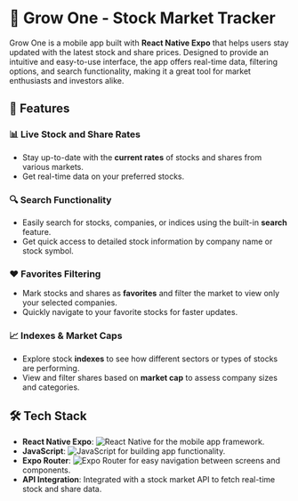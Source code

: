 # 📱 Grow One - Stock Market Tracker

Grow One is a mobile app built with **React Native Expo** that helps users stay updated with the latest stock and share prices. Designed to provide an intuitive and easy-to-use interface, the app offers real-time data, filtering options, and search functionality, making it a great tool for market enthusiasts and investors alike.

## 🌟 Features

### 📊 **Live Stock and Share Rates**

- Stay up-to-date with the **current rates** of stocks and shares from various markets.
- Get real-time data on your preferred stocks.

### 🔍 **Search Functionality**

- Easily search for stocks, companies, or indices using the built-in **search** feature.
- Get quick access to detailed stock information by company name or stock symbol.

### ❤️ **Favorites Filtering**

- Mark stocks and shares as **favorites** and filter the market to view only your selected companies.
- Quickly navigate to your favorite stocks for faster updates.

### 📈 **Indexes & Market Caps**

- Explore stock **indexes** to see how different sectors or types of stocks are performing.
- View and filter shares based on **market cap** to assess company sizes and categories.

## 🛠️ Tech Stack

- **React Native Expo**: ![React Native](https://img.shields.io/badge/-React%20Native-20232a?logo=react&logoColor=aqua) for the mobile app framework.
- **JavaScript**: ![JavaScript](https://img.shields.io/badge/-JavaScript-yellow?logo=javascript&logoColor=black) for building app functionality.
- **Expo Router**: ![Expo Router](https://img.shields.io/badge/-Expo%20Router-4630EB?logo=expo) for easy navigation between screens and components.
- **API Integration**: Integrated with a stock market API to fetch real-time stock and share data.
